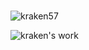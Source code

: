 <h3 align="center"></h3>

<p align="left"> <img src="https://komarev.com/ghpvc/?username=kraken57&label=Profile%20views&color=0e75b6&style=flat" alt="kraken57" /> </p>


<p align="left">
</p>



![kraken's work](https://github-readme-stats.vercel.app/api/top-langs/?username=Kraken57&theme=react&count_private=true&line_height=40&hide=html,java,javascript,css,ejs,batchfile,stylus)





